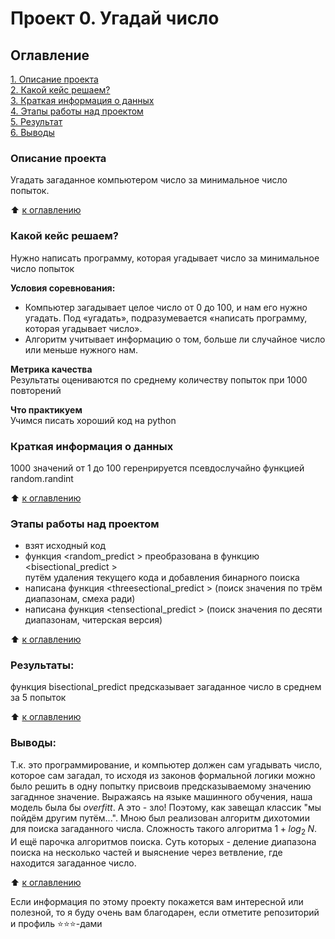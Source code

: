 # Проект 0. Угадай число

## Оглавление  
[1. Описание проекта](.README.md#Описание-проекта)  
[2. Какой кейс решаем?](.README.md#Какой-кейс-решаем)  
[3. Краткая информация о данных](.README.md#Краткая-информация-о-данных)  
[4. Этапы работы над проектом](.README.md#Этапы-работы-над-проектом)  
[5. Результат](.README.md#Результат)    
[6. Выводы](.README.md#Выводы) 

### Описание проекта    
Угадать загаданное компьютером число за минимальное число попыток.

:arrow_up: [к оглавлению](.README.md#Оглавление)


### Какой кейс решаем?    
Нужно написать программу, которая угадывает число за минимальное число попыток

**Условия соревнования:**  
- Компьютер загадывает целое число от 0 до 100, и нам его нужно угадать. Под «угадать», подразумевается «написать программу, которая угадывает число».
- Алгоритм учитывает информацию о том, больше ли случайное число или меньше нужного нам.

**Метрика качества**     
Результаты оцениваются по среднему количеству попыток при 1000 повторений

**Что практикуем**     
Учимся писать хороший код на python


### Краткая информация о данных
1000 значений от 1 до 100 геренрируется псевдослучайно функцией random.randint
  
:arrow_up: [к оглавлению](.README.md#Оглавление)


### Этапы работы над проектом  
*   взят исходный код
*   функция <random_predict > преобразована в функцию <bisectional_predict >   
    путём удаления текущего кода и добавления бинарного поиска
*   написана функция <threesectional_predict > (поиск значения по трём диапазонам, смеха ради)
*   написана функция <tensectional_predict > (поиск значения по десяти диапазонам, читерская версия)

:arrow_up: [к оглавлению](.README.md#Оглавление)


### Результаты:  
функция bisectional_predict предсказывает загаданное число в среднем за 5 попыток

:arrow_up: [к оглавлению](.README.md#Оглавление)


### Выводы:  
Т.к. это программирование, и компьютер должен сам угадывать число, которое сам загадал, то исходя из законов формальной логики можно было решить в одну попытку присвоив предсказываемому значению загаднное значение. Выражаясь на языке машинного обучения, наша модель была бы *overfitt*. А это - зло! Поэтому, как завещал классик "мы пойдём другим путём...". Мною был реализован алгоритм дихотомии для поиска загаданного числа. Сложность такого алгоритма $1 + log_2\; N$. И ещё парочка алгоритмов поиска. Суть которых  - деление диапазона поиска на несколько частей и выяснение через ветвление, где находится загаданное число.

:arrow_up: [к оглавлению](.README.md#Оглавление)


Если информация по этому проекту покажется вам интересной или полезной, то я буду очень вам благодарен, если отметите репозиторий и профиль ⭐️⭐️⭐️-дами